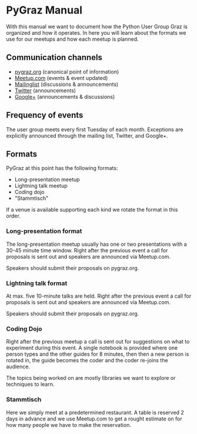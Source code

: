 # PyGraz Manual

With this manual we want to document how the Python User Group Graz is organized
and how it operates. In here you will learn about the formats we use for our
meetups and how each meetup is planned.


## Communication channels

* [pygraz.org](https://pygraz.org) (canonical point of information)
* [Meetup.com](http://www.meetup.com/PyGRAZ/) (events & event updated)
* [Mailinglist](http://groups.google.com/group/python-graz/) (discussions & announcements)
* [Twitter](https://twitter.com/pygraz) (announcements)
* [Google+](https://plus.google.com/b/101185345132127945047/101185345132127945047/posts) (announcements & discussions)


## Frequency of events

The user group meets every first Tuesday of each month. Exceptions are
explicitly announced through the mailing list, Twitter, and Google+.


## Formats

PyGraz at this point has the following formats:

* Long-presentation meetup
* Lightning talk meetup
* Coding dojo
* "Stammtisch"

If a venue is available supporting each kind we rotate the format in this order.


### Long-presentation format

The long-presentation meetup usually has one or two presentations with a 30-45
minute time window. Right after the previous event a call for proposals is sent
out and speakers are announced via Meetup.com.

Speakers should submit their proposals on pygraz.org.


### Lightning talk format

At max. five 10-minute talks are held. Right after the previous event a call for proposals is
sent out and speakers are announced via Meetup.com.

Speakers should submit their proposals on pygraz.org.


### Coding Dojo

Right after the previous meetup a call is sent out for suggestions on what to
experiment during this event. A single notebook is provided where one person
types and the other guides for 8 minutes, then then a new person is rotated in,
the guide becomes the coder and the coder re-joins the audience.

The topics being worked on are mostly libraries we want to explore or techniques
to learn.


### Stammtisch

Here we simply meet at a predetermined restaurant. A table is reserved 2 days in
advance and we use Meetup.com to get a rought estimate on for how many people we
have to make the reservation.
